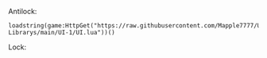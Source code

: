 Antilock:
```local KeyCode = 'm'
loadstring(game:HttpGet("https://raw.githubusercontent.com/Mapple7777/UI-Librarys/main/UI-1/UI.lua"))()
```

Lock:
```loadstring(game:HttpGet("https://raw.githubusercontent.com/Mapple7777/UI-Librarys/main/UI-1/UI.lua"))()
```
